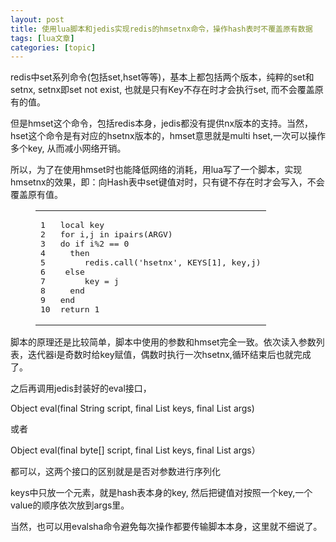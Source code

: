 ```yaml
---
layout: post
title: 使用lua脚本和jedis实现redis的hmsetnx命令，操作hash表时不覆盖原有数据 
tags: [lua文章]
categories: [topic]
---
```

<p>redis中set系列命令(包括set,hset等等)，基本上都包括两个版本，纯粹的set和setnx, setnx即set not exist, 也就是只有Key不存在时才会执行set, 而不会覆盖原有的值。</p>
<p>但是hmset这个命令，包括redis本身，jedis都没有提供nx版本的支持。当然，hset这个命令是有对应的hsetnx版本的，hmset意思就是multi hset,一次可以操作多个key, 从而减小网络开销。</p>
<p>所以，为了在使用hmset时也能降低网络的消耗，用lua写了一个脚本，实现hmsetnx的效果，即：向Hash表中set键值对时，只有键不存在时才会写入，不会覆盖原有值。</p>
<figure class="highlight plain"><table><tbody><tr><td class="gutter"><pre><span class="line">1</span><br/><span class="line">2</span><br/><span class="line">3</span><br/><span class="line">4</span><br/><span class="line">5</span><br/><span class="line">6</span><br/><span class="line">7</span><br/><span class="line">8</span><br/><span class="line">9</span><br/><span class="line">10</span><br/></pre></td><td class="code"><pre><span class="line">local key</span><br/><span class="line">for i,j in ipairs(ARGV)</span><br/><span class="line">do	if i%2 == 0</span><br/><span class="line">	then</span><br/><span class="line">		redis.call(&#39;hsetnx&#39;, KEYS[1], key,j)</span><br/><span class="line">	else</span><br/><span class="line">		key = j</span><br/><span class="line">	end</span><br/><span class="line">end</span><br/><span class="line">return 1</span><br/></pre></td></tr></tbody></table></figure>
<p>脚本的原理还是比较简单，脚本中使用的参数和hmset完全一致。依次读入参数列表，迭代器i是奇数时给key赋值，偶数时执行一次hsetnx,循环结束后也就完成了。</p>
<p>之后再调用jedis封装好的eval接口，</p>
<p>Object eval(final String script, final List<string> keys, final List<string> args)</string></string></p>
<p>或者</p>
<p>Object eval(final byte[] script, final List<byte[]> keys, final List<byte[]> args）</byte[]></byte[]></p>
<p>都可以，这两个接口的区别就是是否对参数进行序列化</p>
<p>keys中只放一个元素，就是hash表本身的key, 然后把键值对按照一个key,一个value的顺序依次放到args里。</p>
<p>当然，也可以用evalsha命令避免每次操作都要传输脚本本身，这里就不细说了。</p>
